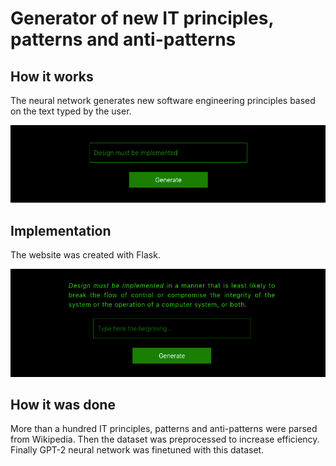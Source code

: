 # Generator of new IT principles, patterns and anti-patterns

## How it works
The neural network generates new software engineering principles based on the text typed by the user.

<img src="static/main_typed.jpg"/>

## Implementation
The website was created with Flask.

<img src="static/result.jpg"/>

## How it was done
More than a hundred IT principles, patterns and anti-patterns were parsed from Wikipedia. Then the dataset was preprocessed to increase efficiency. Finally GPT-2 neural network was finetuned with this dataset.